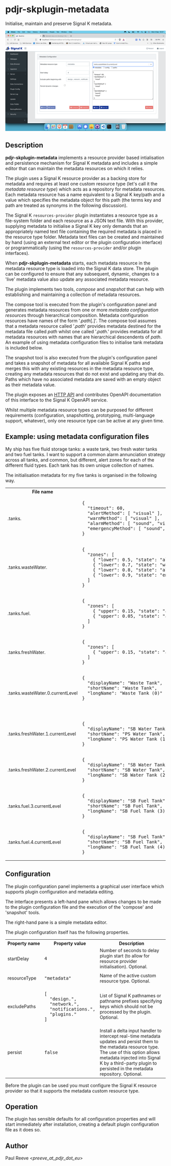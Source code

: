 # pdjr-skplugin-metadata

Initialise, maintain and preserve Signal K metadata.

![screenhot.png](./resources/screenshot.png)

## Description

__pdjr-skplugin-metadata__ implements a resource provider based
intialisation and persistence mechanism for Signal K metadata and
includes a simple editor that can maintain the metadata resources
on which it relies.

The plugin uses a Signal K resource provider as a backing store for
metadata and requires at least one custom resource type (let's call it
the *metadata resource type*) which acts as a repository for metadata
resources.
Each metadata resource has a name equivalent to a Signal K key/path and
a value which specifies the metadata object for this path (the terms
key and path are treated as synonyms in the following discussion).

The Signal K ```resources-provider``` plugin instantiates a resource
type as a file-system folder and each resource as a JSON text file.
With this provider, supplying metadata to initialise a Signal K key
only demands that an appropriately named text file containing the
required metadata is placed in the resource type folder.
Metadata text files can be created and maintained by hand (using an
external text editor or the plugin configuration interface) or
programmatically (using the ```resources-provider``` and/or plugin
interfaces).

When __pdjr-skplugin-metadata__ starts, each metadata resource in the
metadata resource type is loaded into the Signal K data store.
The plugin can be configured to ensure that any subsequent, dynamic,
changes to a 'live' metadata value also update any associated metadata
resource.

The plugin implements two tools, *compose* and *snapshot* that can
help with establishing and maintaining a collection of metadata
resources.

The compose tool is executed from the plugin's configuration panel and
generates metadata resources from one or more *metadata configuration
resource*s through hierarchical composition.
Metadata configuration resources have names of the form '.*path*[.]'.
The compose tool assumes that a metadata resource called '.*path*'
provides metadata destined for the metadata file called *path* whilst
one called '.*path*.' provides metadata for all metadata resources with
names that are hierarchical descendents of *path*.
An example of using metadata configuration files to initialise tank
metadata is included below.

The snapshot tool is also executed from the plugin's configuration
panel and takes a snapshot of metadata for all available Signal K
paths and merges this with any existing resources in the metadata
resource type, creating any metadata resources that do not exist and
updating any that do.
Paths which have no associated metadata are saved with an empty object
as their metadata value.

The plugin exposes an
[HTTP API](https://pdjr-signalk.github.io/pdjr-skplugin-metadata/)
and contributes OpenAPI documentation of this interface to the Signal
K OpenAPI service.

Whilst multiple metadata resource types can be purposed for different
requirements (configuration, snapshotting, prototyping, multi-language
support, whatever), only one resource type can be active at any given
time.

## Example: using metadata configuration files

My ship has five fluid storage tanks: a waste tank, two fresh water
tanks and two fuel tanks.
I want to support a common alarm annunciation strategy across all
tanks, and common, but different, alert zones for each of the
different fluid types.
Each tank has its own unique collection of names.

The initialisation metadata for my five tanks is organised in the
following way.

<table width='100%'>
<tr><th>File name</th><th>File content</th></tr>
<tr>
<td>.tanks.</td>
<td><pre>
{
  "timeout": 60,
  "alertMethod": [ "visual" ],
  "warnMethod": [ "visual" ],
  "alarmMethod": [ "sound", "visual" ],
  "emergencyMethod": [ "sound", "visual" ]
}
</pre></td>
</tr>
<tr>
<td>.tanks.wasteWater.</td>
<td><pre>
{
  "zones": [
    { "lower": 0.5, "state": "alert", "message": "Waste level above 50%" },
    { "lower": 0.7, "state": "warn", "message": "Waste level above 70%" },
    { "lower": 0.8, "state": "alarm", "message": "Waste level above 80%" },
    { "lower": 0.9, "state": "emergency", "message": "Waste level above 90%" }
  ]
}
</pre></td>
</tr>
<tr>
<td>.tanks.fuel.</td>
<td><pre>
{
  "zones": [
    { "upper": 0.15, "state": "alert", "message": "Fuel level below 15%" },
    { "upper": 0.05, "state": "alert", "message": "Fuel level below 5%" }
  ]
}
</pre></td>
</tr>
<tr>
<td>.tanks.freshWater.</td>
<td><pre>
{
  "zones": [
    { "upper": 0.15, "state": "alert", "message": "Fresh water level below 15%" }
  ]
}
</pre></td>
</tr>
<tr>
<td>.tanks.wasteWater.0.currentLevel</td>
<td><pre>
{
  "displayName": "Waste Tank",
  "shortName": "Waste Tank",
  "longName": "Waste Tank (0)"
}

</pre></td>
</tr>
<tr>
<td>.tanks.freshWater.1.currentLevel</td>
<td><pre>
{
  "displayName": "SB Water Tank",
  "shortName": "PS Water Tank",
  "longName": "PS Water Tank (1)"
}
</pre></td>
</tr>
<tr>
<td>.tanks.freshWater.2.currentLevel</td>
<td><pre>
{
  "displayName": "SB Water Tank",
  "shortName": "SB Water Tank",
  "longName": "SB Water Tank (2)"
}
</pre></td>
</tr>
<tr>
<td>.tanks.fuel.3.currentLevel</td>
<td><pre>
{
  "displayName": "SB Fuel Tank",
  "shortName": "SB Fuel Tank",
  "longName": "SB Fuel Tank (3)"
}
</pre></td>
</tr>
<tr>
<td>.tanks.fuel.4.currentLevel</td>
<td><pre>
{
  "displayName": "SB Fuel Tank",
  "shortName": "SB Fuel Tank",
  "longName": "SB Fuel Tank (4)"
}
</pre></td>
</tr>
</table>

## Configuration

The plugin configuration panel implements a graphical user interface
which supports plugin configuration and metadata editing.

The interface presents a left-hand pane which allows changes to be
made to the plugin configuration file and the execution of the
'compose' and 'snapshot' tools.

The right-hand pane is a simple metadata editor.

The plugin configuration itself has the following properties.

<table width="100%">
<tr>
<th>Property&nbsp;name</th>
<th>Property&nbsp;value</th>
<th>Description</th>
</tr>
<tr>
<td>startDelay</td>
<td><pre>4</pre></td>
<td>
Number of seconds to delay plugin start (to allow for resource
provider initialisation).
Optional.
</td>
</tr>
<tr>
<td>resourceType</td>
<td><pre>"metadata"</pre></td>
<td>
Name of the active custom resource type.
Optional.
</td>
</tr>
<tr>
<td>excludePaths</td>
<td><pre>
[
  "design.",
  "network.",
  "notifications.",
  "plugins."
]
</pre></td>
<td>
List of Signal K pathnames or pathname prefixes specifying keys which
should not be processed by the plugin.
Optional.
</td>
</tr>
<tr>
<td>persist</td>
<td><pre>false</pre></td>
<td>
Install a delta input handler to intercept real-time metadata updates
and persist them to the metadata resource type.
The use of this option allows metadata injected into Signal K by a
third-party plugin to persisted in the metadata repository.
Optional.
</td>
</td>
</tr>
</table>

Before the plugin can be used you must configure the Signal K resource
provider so that it supports the metadata custom resource type.

## Operation

The plugin has sensible defaults for all configuration properties and
will start immediately after installation, creating a default plugin
configuration file as it does so.

## Author

Paul Reeve <*preeve_at_pdjr_dot_eu*>
